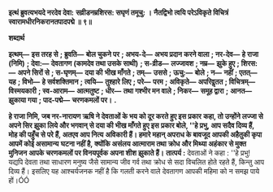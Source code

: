 **इत्थं ब्रुवत्यभयदे नरदेव देवा:** **सव्रीडनम्रशिरस: सघृणं तमूचु: ।** **नैतद्विभो त्वयि परेऽविकृते विचित्रं** **स्वारामधीरनिकरानतपादपद्मे ॥ ९॥** 

**शब्दार्थ** 

**इत्थम्—** **इस तरह से** **; ब्रुवति—** **बोल चुकने पर** **; अभय-दे—** **अभय प्रदान करने वाला** **; नर-देव—** **हे राजा (निमि)** **; देवा:—** **देवतागण (कामदेव तथा उसके साथी)** **; स-व्रीड—** **लज्जावश** **; नम्र—** **झुके हुए** **; शिरस:—** **अपने सिरों से** **; स-घृणम्—** **दया की** **भीख माँगते** **; तम्—** **उससे** **; ऊचु:—** **बोले** **; न—** **नहीं** **; एतत्—** **यह** **; विभो—** **हे सर्वशक्तिमान** **; त्वयि—** **तुश्हारे लिए** **; परे—** **परम** **;** **अविकृते—** **अपरिवॢतत** **; विचित्रम्—** **विस्मयकारी** **; स्व-आराम—** **आत्मतुष्ट** **; धीर—** **तथा गश्भीर मन वाले** **; निकर—** **समूह द्वारा** **;** **आनत—** **झुकाया गया** **; पाद-पद्मे—** **चरणकमलों पर।** **.** 

**हे राजा निमि, जब नर-नारायण ऋषि ने देवताओं के भय को दूर करते हुए इस प्रकार** **कहा, तो उन्होंने लज्जा से अपने सिर झुका लिये और भगवान् से दया की भीख माँगते हुए इस** **प्रकार बोले, ''हे प्रभु, आप सदैव दिव्य हैं, मोह की पहुँच से परे हैं, अतएव आप नित्य** **अविकारी हैं। हमारे महान् अपराध के बावजूद आपकी अहैतुकी कृपा आपमें कोई असामान्य** **घटना नहीं है, क्योंकि असंलय आत्माराम तथा क्रोध और मिथ्या अहंकार से मुक्त मुनिजन** **आपके चरणकमलों पर विनयपूर्वक अपना शीश झुकाते हैं।** **तात्पर्य :** देवताओं ने कहा : ''हे प्रभु! यद्यपि देवता तथा साधारण मनुष्य जैसे सामान्य जीव गर्व तथा क्रोध से सदा विचलित होते रहते हैं, किन्तु आप दिव्य हैं। इसलिए यह आश्चर्यजनक नहीं है कि गलती करने वाले देवतागण आपकी महिमा को न समझ पाये हों।ÓÓ  